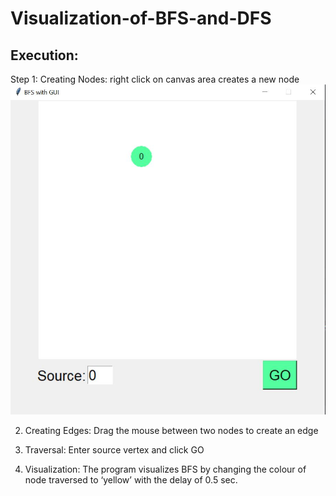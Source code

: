 # Visualization-of-BFS-and-DFS

## Execution:    
Step 1: Creating Nodes: right click on canvas area creates a new node
<img src = "bfs_output/a.jpg"/>



2. Creating Edges: Drag the mouse between two nodes to create an edge











3. Traversal:  Enter source vertex and click GO
4. Visualization: The program visualizes BFS by changing the colour of node traversed to ‘yellow’ with the delay of 0.5 sec.






 








